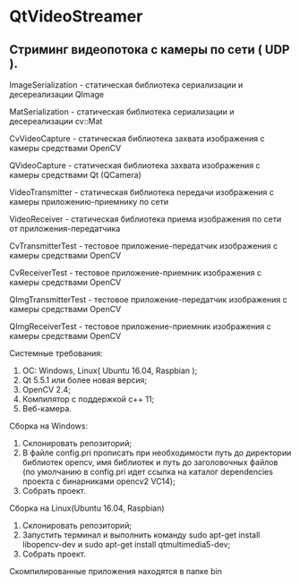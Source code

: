 # QtVideoStreamer
Стриминг видеопотока с камеры по сети ( UDP ).
----------------------------------------------
ImageSerialization - статическая библиотека сериализации и десереализации QImage

MatSerialization    - статическая библиотека сериализации и десереализации cv::Mat

CvVideoCapture      - статическая библиотека захвата изображения с камеры средствами OpenCV

QVideoCapture       - статическая библиотека захвата изображения с камеры средствами Qt (QCamera)

VideoTransmitter    - статическая библиотека передачи изображения с камеры приложению-приемнику по сети

VideoReceiver       - статическая библиотека приема изображения по сети от приложения-передатчика

CvTransmitterTest   - тестовое приложение-передатчик изображения с камеры средствами OpenCV

CvReceiverTest      - тестовое приложение-приемник изображения с камеры средствами OpenCV

QImgTransmitterTest - тестовое приложение-передатчик изображения с камеры средствами OpenCV

QImgReceiverTest    - тестовое приложение-приемник изображения с камеры средствами OpenCV

Системные требования:
1. ОС: Windows, Linux( Ubuntu 16.04, Raspbian );
2. Qt 5.5.1 или более новая версия;
3. OpenCV 2.4;
4. Компилятор с поддержкой c++ 11;
5. Веб-камера.

Сборка на Windows:
1. Склонировать репозиторий;
2. В файле config.pri прописать при необходимости путь до директории библиотек opencv, имя библиотек и путь до заголовочных файлов
(по умолчанию в config.pri идет ссылка на каталог dependencies проекта с бинарниками opencv2 VC14);
3. Собрать проект.

Сборка на Linux(Ubuntu 16.04, Raspbian)
1. Склонировать репозиторий;
2. Запустить терминал и выполнить команду sudo apt-get install libopencv-dev и sudo apt-get install qtmultimedia5-dev;
3. Собрать проект.

Скомпилированные приложения находятся в папке bin
